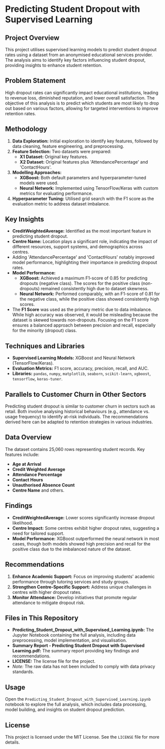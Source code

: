 # Predicting Student Dropout with Supervised Learning

## Project Overview
This project utilises supervised learning models to predict student dropout rates using a dataset from an anonymised educational services provider. The analysis aims to identify key factors influencing student dropout, providing insights to enhance student retention.

## Problem Statement
High dropout rates can significantly impact educational institutions, leading to revenue loss, diminished reputation, and lower overall satisfaction. The objective of this analysis is to predict which students are most likely to drop out based on various factors, allowing for targeted interventions to improve retention rates.

## Methodology
1. **Data Exploration:** Initial exploration to identify key features, followed by data cleaning, feature engineering, and preprocessing.
2. **Feature Selection:** Two datasets were prepared:
   - **X1 Dataset:** Original key features.
   - **X2 Dataset:** Original features plus 'AttendancePercentage' and 'ContactHours'.
3. **Modelling Approaches:** 
   - **XGBoost:** Both default parameters and hyperparameter-tuned models were used.
   - **Neural Network:** Implemented using TensorFlow/Keras with custom metrics for evaluating performance.
4. **Hyperparameter Tuning:** Utilised grid search with the F1 score as the evaluation metric to address dataset imbalance.

## Key Insights
- **CreditWeightedAverage:** Identified as the most important feature in predicting student dropout.
- **Centre Name:** Location plays a significant role, indicating the impact of different resources, support systems, and demographics across centres.
- Adding 'AttendancePercentage' and 'ContactHours' notably improved model performance, highlighting their importance in predicting dropout rates.
- **Model Performance:** 
  - **XGBoost:** Achieved a maximum F1-score of 0.85 for predicting dropouts (negative class). The scores for the positive class (non-dropouts) remained consistently high due to dataset skewness.
  - **Neural Network:** Performed comparably, with an F1-score of 0.81 for the negative class, while the positive class showed consistently high scores.
- The **F1 Score** was used as the primary metric due to data imbalance. While high accuracy was observed, it would be misleading because the dataset is skewed towards non-dropouts. Focusing on the F1 score ensures a balanced approach between precision and recall, especially for the minority (dropout) class.

## Techniques and Libraries
- **Supervised Learning Models:** XGBoost and Neural Network (TensorFlow/Keras).
- **Evaluation Metrics:** F1 score, accuracy, precision, recall, and AUC.
- **Libraries:** `pandas`, `numpy`, `matplotlib`, `seaborn`, `scikit-learn`, `xgboost`, `tensorflow`, `keras-tuner`.

## Parallels to Customer Churn in Other Sectors
Predicting student dropout is similar to customer churn in sectors such as retail. Both involve analysing historical behaviours (e.g., attendance vs. usage frequency) to identify at-risk individuals. The recommendations derived here can be adapted to retention strategies in various industries.

## Data Overview
The dataset contains 25,060 rows representing student records. Key features include:
- **Age at Arrival**
- **Credit Weighted Average**
- **Attendance Percentage**
- **Contact Hours**
- **Unauthorised Absence Count**
- **Centre Name** and others.

## Findings
- **CreditWeightedAverage:** Lower scores significantly increase dropout likelihood.
- **Centre Impact:** Some centres exhibit higher dropout rates, suggesting a need for tailored support.
- **Model Performance:** XGBoost outperformed the neural network in most cases, though both models showed high precision and recall for the positive class due to the imbalanced nature of the dataset.

## Recommendations
1. **Enhance Academic Support:** Focus on improving students' academic performance through tutoring services and study groups.
2. **Strengthen Centre-Specific Support:** Address unique challenges in centres with higher dropout rates.
3. **Monitor Attendance:** Develop initiatives that promote regular attendance to mitigate dropout risk.

## Files in This Repository
- **Predicting_Student_Dropout_with_Supervised_Learning.ipynb:** The Jupyter Notebook containing the full analysis, including data preprocessing, model implementation, and visualisation.
- **Summary Report - Predicting Student Dropout with Supervised Learning.pdf:** The summary report providing key findings and recommendations.
- **LICENSE:** The license file for the project.
- *Note:* The raw data has not been included to comply with data privacy standards.

## Usage
Open the `Predicting_Student_Dropout_with_Supervised_Learning.ipynb` notebook to explore the full analysis, which includes data processing, model building, and insights on student dropout prediction.

## License
This project is licensed under the MIT License. See the `LICENSE` file for more details.
